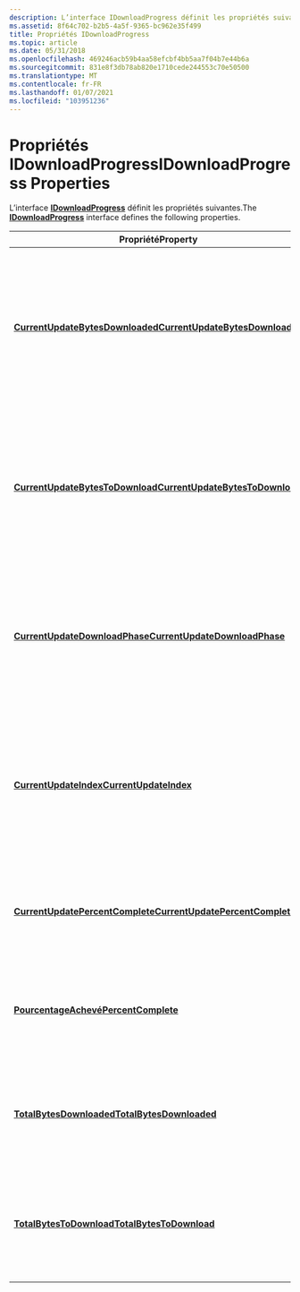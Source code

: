 ```yaml
---
description: L’interface IDownloadProgress définit les propriétés suivantes.
ms.assetid: 8f64c702-b2b5-4a5f-9365-bc962e35f499
title: Propriétés IDownloadProgress
ms.topic: article
ms.date: 05/31/2018
ms.openlocfilehash: 469246acb59b4aa58efcbf4bb5aa7f04b7e44b6a
ms.sourcegitcommit: 831e8f3db78ab820e1710cede244553c70e50500
ms.translationtype: MT
ms.contentlocale: fr-FR
ms.lasthandoff: 01/07/2021
ms.locfileid: "103951236"
---
```

# <a name="idownloadprogress-properties"></a><span data-ttu-id="fdf59-103">Propriétés IDownloadProgress</span><span class="sxs-lookup"><span data-stu-id="fdf59-103">IDownloadProgress Properties</span></span>

<span data-ttu-id="fdf59-104">L’interface [**IDownloadProgress**](/windows/desktop/api/Wuapi/nn-wuapi-idownloadprogress) définit les propriétés suivantes.</span><span class="sxs-lookup"><span data-stu-id="fdf59-104">The [**IDownloadProgress**](/windows/desktop/api/Wuapi/nn-wuapi-idownloadprogress) interface defines the following properties.</span></span>



| <span data-ttu-id="fdf59-105">Propriété</span><span class="sxs-lookup"><span data-stu-id="fdf59-105">Property</span></span>                                                                               | <span data-ttu-id="fdf59-106">Description</span><span class="sxs-lookup"><span data-stu-id="fdf59-106">Description</span></span>                                                                                                                                      |
|----------------------------------------------------------------------------------------|--------------------------------------------------------------------------------------------------------------------------------------------------|
| [<span data-ttu-id="fdf59-107">**CurrentUpdateBytesDownloaded**</span><span class="sxs-lookup"><span data-stu-id="fdf59-107">**CurrentUpdateBytesDownloaded**</span></span>](/windows/desktop/api/Wuapi/nf-wuapi-idownloadprogress-get_currentupdatebytesdownloaded) | <span data-ttu-id="fdf59-108">Obtient une chaîne qui spécifie la quantité de données transférées pour le ou les fichiers de la mise à jour en cours de téléchargement, en octets.</span><span class="sxs-lookup"><span data-stu-id="fdf59-108">Gets a string that specifies how much data has been transferred for the content file or files of the update that is being downloaded, in bytes.</span></span>  |
| [<span data-ttu-id="fdf59-109">**CurrentUpdateBytesToDownload**</span><span class="sxs-lookup"><span data-stu-id="fdf59-109">**CurrentUpdateBytesToDownload**</span></span>](/windows/desktop/api/Wuapi/nf-wuapi-idownloadprogress-get_currentupdatebytestodownload) | <span data-ttu-id="fdf59-110">Obtient une chaîne qui estime la quantité de données à transférer pour le ou les fichiers de la mise à jour en cours de téléchargement, en octets.</span><span class="sxs-lookup"><span data-stu-id="fdf59-110">Gets a string that estimates how much data should be transferred for the content file or files of the update that is being downloaded, in bytes.</span></span> |
| [<span data-ttu-id="fdf59-111">**CurrentUpdateDownloadPhase**</span><span class="sxs-lookup"><span data-stu-id="fdf59-111">**CurrentUpdateDownloadPhase**</span></span>](/windows/desktop/api/Wuapi/nf-wuapi-idownloadprogress-get_currentupdatedownloadphase)     | <span data-ttu-id="fdf59-112">Obtient une valeur d’énumération [**DownloadPhase**](/windows/win32/api/wuapi/ne-wuapi-downloadphase) qui spécifie la phase du téléchargement actuellement en cours.</span><span class="sxs-lookup"><span data-stu-id="fdf59-112">Gets a [**DownloadPhase**](/windows/win32/api/wuapi/ne-wuapi-downloadphase) enumeration value that specifies the phase of the download that is currently in progress.</span></span>          |
| [<span data-ttu-id="fdf59-113">**CurrentUpdateIndex**</span><span class="sxs-lookup"><span data-stu-id="fdf59-113">**CurrentUpdateIndex**</span></span>](/windows/desktop/api/Wuapi/nf-wuapi-idownloadprogress-get_currentupdateindex)                     | <span data-ttu-id="fdf59-114">Obtient une valeur d’index de base zéro qui spécifie la mise à jour en cours de téléchargement lorsque plusieurs mises à jour ont été sélectionnées.</span><span class="sxs-lookup"><span data-stu-id="fdf59-114">Gets a zero-based index value that specifies the update that is currently being downloaded when multiple updates have been selected.</span></span>             |
| [<span data-ttu-id="fdf59-115">**CurrentUpdatePercentComplete**</span><span class="sxs-lookup"><span data-stu-id="fdf59-115">**CurrentUpdatePercentComplete**</span></span>](/windows/desktop/api/Wuapi/nf-wuapi-idownloadprogress-get_currentupdatepercentcomplete) | <span data-ttu-id="fdf59-116">Obtient une estimation du pourcentage de la mise à jour actuelle qui a été téléchargée.</span><span class="sxs-lookup"><span data-stu-id="fdf59-116">Gets an estimate of the percentage of the current update that has been downloaded.</span></span>                                                               |
| [<span data-ttu-id="fdf59-117">**PourcentageAchevé**</span><span class="sxs-lookup"><span data-stu-id="fdf59-117">**PercentComplete**</span></span>](/windows/desktop/api/Wuapi/nf-wuapi-idownloadprogress-get_percentcomplete)                           | <span data-ttu-id="fdf59-118">Obtient une estimation du pourcentage de toutes les mises à jour qui ont été téléchargées.</span><span class="sxs-lookup"><span data-stu-id="fdf59-118">Gets an estimate of the percentage of all the updates that have been downloaded.</span></span>                                                                 |
| [<span data-ttu-id="fdf59-119">**TotalBytesDownloaded**</span><span class="sxs-lookup"><span data-stu-id="fdf59-119">**TotalBytesDownloaded**</span></span>](/windows/desktop/api/Wuapi/nf-wuapi-idownloadprogress-get_totalbytesdownloaded)                 | <span data-ttu-id="fdf59-120">Obtient une chaîne qui spécifie la quantité totale de données téléchargées, en octets.</span><span class="sxs-lookup"><span data-stu-id="fdf59-120">Gets a string that specifies the total amount of data that has been downloaded, in bytes.</span></span>                                                        |
| [<span data-ttu-id="fdf59-121">**TotalBytesToDownload**</span><span class="sxs-lookup"><span data-stu-id="fdf59-121">**TotalBytesToDownload**</span></span>](/windows/desktop/api/Wuapi/nf-wuapi-idownloadprogress-get_totalbytestodownload)                 | <span data-ttu-id="fdf59-122">Obtient une chaîne qui représente l’estimation de la quantité totale de données qui seront téléchargées, en octets.</span><span class="sxs-lookup"><span data-stu-id="fdf59-122">Gets a string that represents the estimate of the total amount of data that will be downloaded, in bytes.</span></span>                                        |



 

 

 



